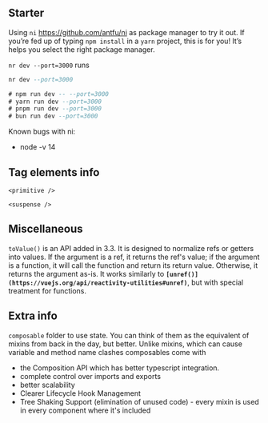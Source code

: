 ## Starter

Using `ni` https://github.com/antfu/ni as package manager to try it out. If you’re fed up of typing `npm install` in a `yarn` project, this is for you! It’s helps you select the right package manager.

`nr dev --port=3000` runs

```sql
nr dev --port=3000

# npm run dev -- --port=3000
# yarn run dev --port=3000
# pnpm run dev --port=3000
# bun run dev --port=3000
```

Known bugs with ni:

- node -v 14

## Tag elements info

`<primitive />`

`<suspense />`

## Miscellaneous

`toValue()` is an API added in 3.3. It is designed to normalize refs or getters into values. If the argument is a ref, it returns the ref's value; if the argument is a function, it will call the function and return its return value. Otherwise, it returns the argument as-is. It works similarly to **`[unref()](https://vuejs.org/api/reactivity-utilities#unref)`**, but with special treatment for functions.

## Extra info

`composable` folder to use state. You can think of them as the equivalent of mixins from back in the day, but better. Unlike mixins, which can cause variable and method name clashes composables come with

- the Composition API which has better typescript integration.
- complete control over imports and exports
- better scalability
- Clearer Lifecycle Hook Management
- Tree Shaking Support (elimination of unused code) - every mixin is used in every component where it's included
